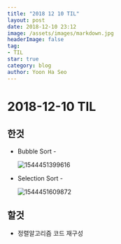 ```yaml
---
title: "2018 12 10 TIL"
layout: post
date: 2018-12-10 23:12
image: /assets/images/markdown.jpg
headerImage: false
tag:
- TIL
star: true
category: blog
author: Yoon Ha Seo
---
```


# 2018-12-10 TIL

## 한것

- Bubble Sort - 

  ![1544451399616](C:\Users\HaHorse\AppData\Roaming\Typora\typora-user-images\1544451399616.png)

- Selection Sort -

  ![1544451609872](C:\Users\HaHorse\AppData\Roaming\Typora\typora-user-images\1544451609872.png)


## 할것

- 정렬알고리즘 코드 재구성